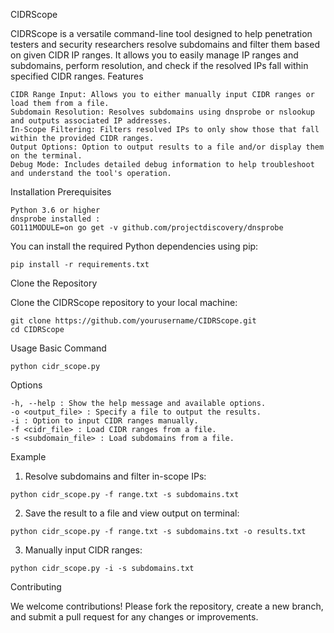 CIDRScope

CIDRScope is a versatile command-line tool designed to help penetration testers and security researchers resolve subdomains and filter them based on given CIDR IP ranges. It allows you to easily manage IP ranges and subdomains, perform resolution, and check if the resolved IPs fall within specified CIDR ranges.
Features

    CIDR Range Input: Allows you to either manually input CIDR ranges or load them from a file.
    Subdomain Resolution: Resolves subdomains using dnsprobe or nslookup and outputs associated IP addresses.
    In-Scope Filtering: Filters resolved IPs to only show those that fall within the provided CIDR ranges.
    Output Options: Option to output results to a file and/or display them on the terminal.
    Debug Mode: Includes detailed debug information to help troubleshoot and understand the tool's operation.

Installation
Prerequisites

    Python 3.6 or higher
    dnsprobe installed : 
    GO111MODULE=on go get -v github.com/projectdiscovery/dnsprobe

You can install the required Python dependencies using pip:
```
pip install -r requirements.txt
```
Clone the Repository

Clone the CIDRScope repository to your local machine:
```
git clone https://github.com/yourusername/CIDRScope.git
cd CIDRScope
```
Usage
Basic Command

```
python cidr_scope.py
```
Options

    -h, --help : Show the help message and available options.
    -o <output_file> : Specify a file to output the results.
    -i : Option to input CIDR ranges manually.
    -f <cidr_file> : Load CIDR ranges from a file.
    -s <subdomain_file> : Load subdomains from a file.

Example

  1. Resolve subdomains and filter in-scope IPs:
```
python cidr_scope.py -f range.txt -s subdomains.txt
```
 2. Save the result to a file and view output on terminal:
```
python cidr_scope.py -f range.txt -s subdomains.txt -o results.txt
```
 3. Manually input CIDR ranges:
```
python cidr_scope.py -i -s subdomains.txt
```
Contributing

We welcome contributions! Please fork the repository, create a new branch, and submit a pull request for any changes or improvements.
